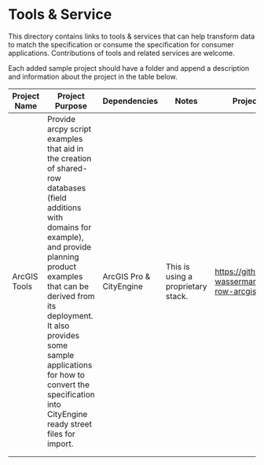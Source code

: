 # Tools & Service
This directory contains links to tools & services that can help transform data to match the specification or consume the specification for consumer applications. Contributions of tools and related services are welcome. 

Each added sample project should have a folder and append a description and information about the project in the table below. 

| Project Name | Project Purpose | Dependencies | Notes |Project Link| Download Link|
|--------------|-----------------|--------------|-------|------------|------------|
|ArcGIS Tools  |Provide arcpy script examples that aid in the creation of shared-row databases (field additions with domains for example), and provide planning product examples that can be derived from its deployment. It also provides some sample applications for how to convert the specification into CityEngine ready street files for import.                  |     ArcGIS Pro & CityEngine        |   This is using a proprietary stack.     | https://github.com/d-wasserman/shared-row-arcgis-tools | [Download](https://github.com/d-wasserman/shared-row-arcgis-tools/archive/master.zip) |
|              |                 |              |       |     |      |
|              |                 |              |       |     |      |  